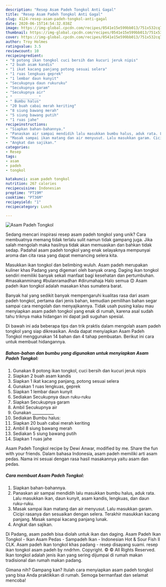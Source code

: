 ```yaml
---
description: "Resep Asam Padeh Tongkol Anti Gagal"
title: "Resep Asam Padeh Tongkol Anti Gagal"
slug: 4124-resep-asam-padeh-tongkol-anti-gagal
date: 2020-06-15T14:54:32.038Z
image: https://img-global.cpcdn.com/recipes/0541e15e599bb013/751x532cq70/asam-padeh-tongkol-foto-resep-utama.jpg
thumbnail: https://img-global.cpcdn.com/recipes/0541e15e599bb013/751x532cq70/asam-padeh-tongkol-foto-resep-utama.jpg
cover: https://img-global.cpcdn.com/recipes/0541e15e599bb013/751x532cq70/asam-padeh-tongkol-foto-resep-utama.jpg
author: Troy Holmes
ratingvalue: 3.5
reviewcount: 10
recipeingredient:
- "8 potong ikan tongkol cuci bersih dan kucuri jeruk nipis"
- "2 buah asam kandis"
- "1 ikat kacang panjang potong sesuai selera"
- "1 ruas lengkuas geprek"
- "1 lembar daun kunyit"
- "Secukupnya daun rukuruku"
- "Secukupnya garam"
- "Secukupnya air"
- " ___________"
- " Bumbu halus"
- "20 buah cabai merah keriting"
- "8 siung bawang merah"
- "5 siung bawang putih"
- "1 ruas jahe"
recipeinstructions:
- "Siapkan bahan-bahannya."
- "Panaskan air sampai mendidih lalu masukkan bumbu halus, aduk rata. Lalu masukkan ikan, daun kunyit, asam kandis, lengkuas, dan daun ruku-ruku."
- "Masak sampai ikan matang dan air menyusut. Lalu masukkan garam. Cicipi rasanya dan sesuaikan dengan selera. Terakhir masukkan kacang panjang. Masak sampai kacang panjang lunak."
- "Angkat dan sajikan."
categories:
- Resep
tags:
- asam
- padeh
- tongkol

katakunci: asam padeh tongkol 
nutrition: 267 calories
recipecuisine: Indonesian
preptime: "PT19M"
cooktime: "PT36M"
recipeyield: "1"
recipecategory: Lunch

---
```



![Asam Padeh Tongkol](https://img-global.cpcdn.com/recipes/0541e15e599bb013/751x532cq70/asam-padeh-tongkol-foto-resep-utama.jpg)

Sedang mencari inspirasi resep asam padeh tongkol yang unik? Cara membuatnya memang tidak terlalu sulit namun tidak gampang juga. Jika salah mengolah maka hasilnya tidak akan memuaskan dan bahkan tidak sedap. Padahal asam padeh tongkol yang enak selayaknya mempunyai aroma dan cita rasa yang dapat memancing selera kita.

Masukkan ikan tongkol dan belimbing wuluh. Asam padeh merupakan kuliner khas Padang yang digemari oleh banyak orang. Daging ikan tongkol sendiri memiliki banyak sekali manfaat bagi kesehatan dan pertumbuhan. #masakanminang #bulanramadhan #dirumahaja Halo semua 😊 Asam padeh ikan tongkol adalah masakan khas sumatera barat.

Banyak hal yang sedikit banyak mempengaruhi kualitas rasa dari asam padeh tongkol, pertama dari jenis bahan, kemudian pemilihan bahan segar sampai cara mengolah dan menyajikannya. Tidak usah pusing kalau mau menyiapkan asam padeh tongkol yang enak di rumah, karena asal sudah tahu triknya maka hidangan ini dapat jadi suguhan spesial.


Di bawah ini ada beberapa tips dan trik praktis dalam mengolah asam padeh tongkol yang siap dikreasikan. Anda dapat menyiapkan Asam Padeh Tongkol menggunakan 14 bahan dan 4 tahap pembuatan. Berikut ini cara untuk membuat hidangannya.

<!--inarticleads1-->

##### Bahan-bahan dan bumbu yang digunakan untuk menyiapkan Asam Padeh Tongkol:

1. Gunakan 8 potong ikan tongkol, cuci bersih dan kucuri jeruk nipis
1. Siapkan 2 buah asam kandis
1. Siapkan 1 ikat kacang panjang, potong sesuai selera
1. Gunakan 1 ruas lengkuas, geprek
1. Siapkan 1 lembar daun kunyit
1. Sediakan Secukupnya daun ruku-ruku
1. Siapkan Secukupnya garam
1. Ambil Secukupnya air
1. Gunakan  ___________
1. Sediakan  Bumbu halus:
1. Siapkan 20 buah cabai merah keriting
1. Ambil 8 siung bawang merah
1. Sediakan 5 siung bawang putih
1. Siapkan 1 ruas jahe


Asam Padeh Tongkol recipe by Dewi Anwar, modified by me. Share the fun with your friends. Dalam bahasa Indonesia, asam padeh memiliki arti asam pedas. Nama ini sesuai dengan rasa hasil masakannya yaitu asam dan pedas. 

<!--inarticleads2-->

##### Cara membuat Asam Padeh Tongkol:

1. Siapkan bahan-bahannya.
1. Panaskan air sampai mendidih lalu masukkan bumbu halus, aduk rata. Lalu masukkan ikan, daun kunyit, asam kandis, lengkuas, dan daun ruku-ruku.
1. Masak sampai ikan matang dan air menyusut. Lalu masukkan garam. Cicipi rasanya dan sesuaikan dengan selera. Terakhir masukkan kacang panjang. Masak sampai kacang panjang lunak.
1. Angkat dan sajikan.


Di Padang, asam padeh bisa diolah untuk ikan dan daging. Asam Padeh Ikan Tongkol - Ikan Asam Pedas - Sampadeh Ikan - Indonesian Hot &amp; Sour Fish II CLK. Asam padeh ikan tongkol khas padang - resep disayang suami. resep ikan tongkol asam padeh by nndrhm. Copyright. © © All Rights Reserved. Ikan tongkol adalah jenis ikan yang sering dijumpai di rumah makan tradisional dan rumah makan padang. 

Gimana nih? Gampang kan? Itulah cara menyiapkan asam padeh tongkol yang bisa Anda praktikkan di rumah. Semoga bermanfaat dan selamat mencoba!
